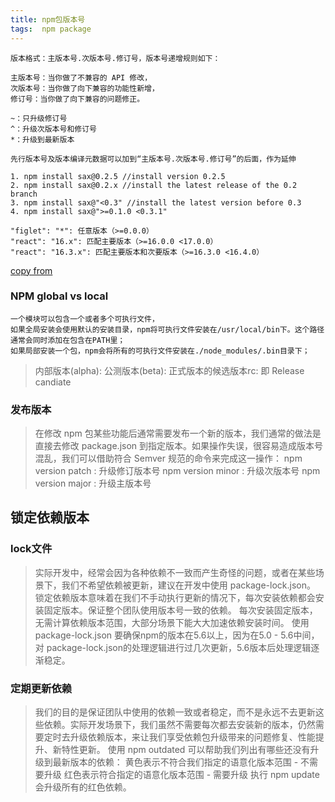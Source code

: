 ```yaml
---
title: npm包版本号
tags:  npm package
---
```


```
版本格式：主版本号.次版本号.修订号，版本号递增规则如下：

主版本号：当你做了不兼容的 API 修改，
次版本号：当你做了向下兼容的功能性新增，
修订号：当你做了向下兼容的问题修正。

~：只升级修订号
^：升级次版本号和修订号
*：升级到最新版本

先行版本号及版本编译元数据可以加到“主版本号.次版本号.修订号”的后面，作为延伸

1. npm install sax@0.2.5 //install version 0.2.5 
2. npm install sax@0.2.x //install the latest release of the 0.2 branch
3. npm install sax@"<0.3" //install the latest version before 0.3
4. npm install sax@">=0.1.0 <0.3.1" 

"figlet": "*": 任意版本（>=0.0.0）
"react": "16.x": 匹配主要版本（>=16.0.0 <17.0.0）
"react": "16.3.x": 匹配主要版本和次要版本（>=16.3.0 <16.4.0）
```
[copy from](https://semver.org/lang/zh-CN/)

### NPM global vs local
```
一个模块可以包含一个或者多个可执行文件，
如果全局安装会使用默认的安装目录，npm将可执行文件安装在/usr/local/bin下。这个路径通常会同时添加在包含在PATH里；
如果局部安装一个包，npm会将所有的可执行文件安装在./node_modules/.bin目录下；
```

> 内部版本(alpha):
公测版本(beta):
正式版本的候选版本rc: 即 Release candiate

### 发布版本

> 在修改 npm 包某些功能后通常需要发布一个新的版本，我们通常的做法是直接去修改 package.json 到指定版本。如果操作失误，很容易造成版本号混乱，我们可以借助符合 Semver 规范的命令来完成这一操作：
npm version patch : 升级修订版本号
npm version minor : 升级次版本号
npm version major : 升级主版本号

## 锁定依赖版本

### lock文件

> 实际开发中，经常会因为各种依赖不一致而产生奇怪的问题，或者在某些场景下，我们不希望依赖被更新，建议在开发中使用 package-lock.json。
锁定依赖版本意味着在我们不手动执行更新的情况下，每次安装依赖都会安装固定版本。保证整个团队使用版本号一致的依赖。
每次安装固定版本，无需计算依赖版本范围，大部分场景下能大大加速依赖安装时间。
使用 package-lock.json 要确保npm的版本在5.6以上，因为在5.0 - 5.6中间，对 package-lock.json的处理逻辑进行过几次更新，5.6版本后处理逻辑逐渐稳定。

### 定期更新依赖

> 我们的目的是保证团队中使用的依赖一致或者稳定，而不是永远不去更新这些依赖。实际开发场景下，我们虽然不需要每次都去安装新的版本，仍然需要定时去升级依赖版本，来让我们享受依赖包升级带来的问题修复、性能提升、新特性更新。
使用 npm outdated 可以帮助我们列出有哪些还没有升级到最新版本的依赖：
黄色表示不符合我们指定的语意化版本范围 - 不需要升级
红色表示符合指定的语意化版本范围 - 需要升级
执行 npm update 会升级所有的红色依赖。
